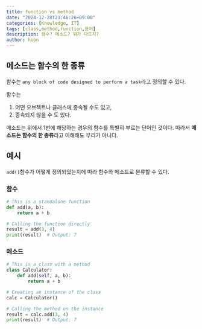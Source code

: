 ```yaml
---
title: function vs method
date: "2024-12-28T23:46:26+09:00"
categories: [Knowledge, IT]
tags: [class,method,function,용어]
description: 함수? 메소드? 뭐가 다르지?
author: hoon
---
```

## 메소드는 함수의 한 종류
함수는 `any block of code designed to perform a task`라고 정의할 수 있다.

함수는 
1. 어떤 오브젝트나 클래스에 종속될 수도 있고,
2. 종속되지 않을 수 도 있다.

메소드는 위에서 1번에 해당하는 경우의 함수를 특별히 부르는 단어인 것이다.
따라서 **메소드는 함수의 한 종류**라고 이해해도 무리가 아니다.

## 예시
`add()`함수가 어떻게 정의되었는지에 따라 함수와 메소드로 분류할 수 있다.

### 함수
```python
# This is a standalone function
def add(a, b):
    return a + b

# Calling the function directly
result = add(3, 4)
print(result)  # Output: 7
```
### 메소드
```python
# This is a class with a method
class Calculator:
    def add(self, a, b):
        return a + b

# Creating an instance of the class
calc = Calculator()

# Calling the method on the instance
result = calc.add(3, 4)
print(result)  # Output: 7
```